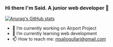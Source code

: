 ### Hi there I'm Said. A junior web developer 👋

[![Anurag's GitHub stats](https://github-readme-stats.vercel.app/api?username=said1854)](https://github.com/anuraghazra/github-readme-stats)

- 🔭 I’m currently working on Airport Project
- 🌱 I’m currently learning web development
- 📫 How to reach me: msaliogullari@gmail.com

